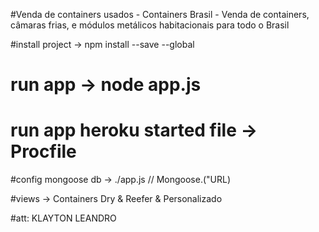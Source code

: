 #Venda de containers usados - Containers Brasil - Venda de containers, câmaras frias, e módulos metálicos habitacionais para todo o Brasil

#install project  -> npm install --save --global  

# run app ->  node app.js  

# run app heroku started file -> Procfile   


#config mongoose db  ->  ./app.js  // Mongoose.("URL)


#views -> Containers Dry & Reefer  & Personalizado 


#att: KLAYTON LEANDRO 